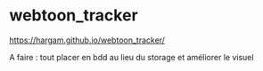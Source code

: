 # webtoon_tracker

https://hargam.github.io/webtoon_tracker/

A faire : tout placer en bdd au lieu du storage et améliorer le visuel
